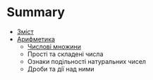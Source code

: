 # Summary

* [Зміст](README.md)
* [Арифметика](arifmetika.md)
   * [Числовi множини](chislovi_mnozhini.md)
   * Простi та складенi числа
   * Ознаки подiльностi натуральних чисел
   * Дроби та дiї над ними

